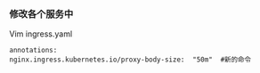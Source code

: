 ### 修改各个服务中

Vim  ingress.yaml
```
annotations:
nginx.ingress.kubernetes.io/proxy-body-size:  "50m"  #新的命令

 ````
